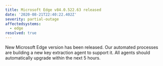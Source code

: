 ```yaml
---
title: Microsoft Edge v84.0.522.63 released
date: '2020-08-21T22:40:22.402Z'
severity: partial-outage
affectedsystems:
  - edge
resolved: true
---
```

New Microsoft Edge version has been released. Our automated processes are building a new key extraction agent to support it. All agents should automatically upgrade within the next 5 hours.

<!--- language code: en -->
